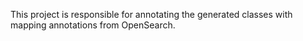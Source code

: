 This project is responsible for annotating the generated classes with mapping annotations from OpenSearch.
